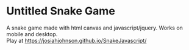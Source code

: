 # Untitled Snake Game
A snake game made with html canvas and javascript/jquery. Works on mobile and desktop.<br />
Play at https://josiahjohnson.github.io/SnakeJavascript/
